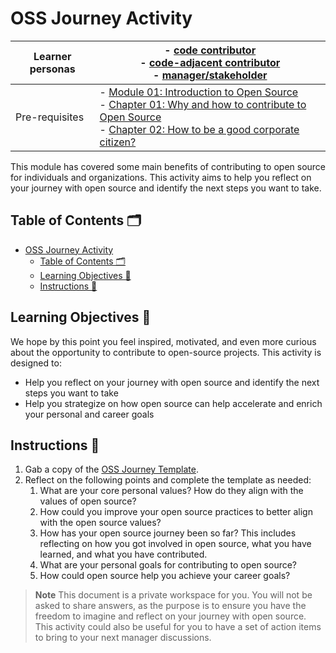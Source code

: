 # OSS Journey Activity

<!-- TODO update links -->

| Learner personas | - [code contributor](../README.md#code-contributor-)<br> - [code-adjacent contributor](../README.md#code-adjacent-contributor-)<br> - [manager/stakeholder](../README.md#managerstakeholder-)                                                            |
| ---------------- | -------------------------------------------------------------------------------------------------------------------------------------------------------------------------------------------------------------------------------------------------------- |
| Pre-requisites   | - [Module 01: Introduction to Open Source](../01-intro-to-os/)<br> - [Chapter 01: Why and how to contribute to Open Source](./2.01-why-contributing-to-oss.md)<br>- [Chapter 02: How to be a good corporate citizen?](./03-understand-oss-governance.md) |

This module has covered some main benefits of contributing to open source for individuals and organizations. This activity aims to help you reflect on your journey with open source and identify the next steps you want to take.

## Table of Contents 🗂️

- [OSS Journey Activity](#oss-journey-activity)
  - [Table of Contents 🗂️](#table-of-contents-️)
  - [Learning Objectives 🧠](#learning-objectives-)
  - [Instructions 📝](#instructions-)

## Learning Objectives 🧠

We hope by this point you feel inspired, motivated, and even more curious about the opportunity to contribute to open-source projects.
This activity is designed to:

- Help you reflect on your journey with open source and identify the next steps you want to take
- Help you strategize on how open source can help accelerate and enrich your personal and career goals

## Instructions 📝

1. Gab a copy of the [OSS Journey Template](./oss-journey.pdf).
2. Reflect on the following points and complete the template as needed:
   1. What are your core personal values? How do they align with the values of open source?
   2. How could you improve your open source practices to better align with the open source values?
   3. How has your open source journey been so far? This includes reflecting on how you got involved in open source, what you have learned, and what you have contributed.
   4. What are your personal goals for contributing to open source?
   5. How could open source help you achieve your career goals?

> **Note**
> This document is a private workspace for you. You will not be asked to share answers, as the purpose is to ensure you have the freedom to imagine and reflect on your journey with open source.
> This activity could also be useful for you to have a set of action items to bring to your next manager discussions.
